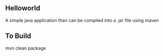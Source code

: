 Helloworld
-------------

A simple java application than can be compiled into a .jar file using maven

To Build
---------------
mvn clean package
 
